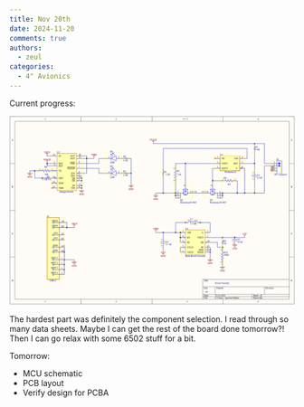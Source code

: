 ```yaml
---
title: Nov 20th
date: 2024-11-20
comments: true
authors:
  - zeul
categories:
  - 4" Avionics
---
```


Current progress:

![alt text](image.png)

The hardest part was definitely the component selection. I read through so many data sheets. Maybe I can get the rest of the board done tomorrow?! Then I can go relax with some 6502 stuff for a bit.

Tomorrow: 
  - MCU schematic
  - PCB layout
  - Verify design for PCBA